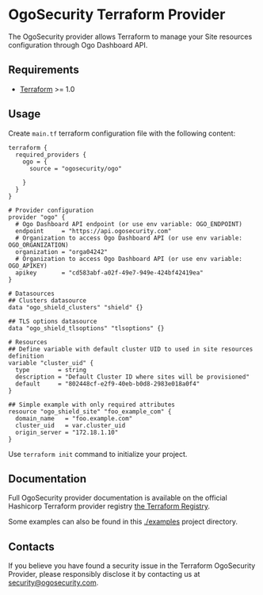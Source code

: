 # OgoSecurity Terraform Provider

The OgoSecurity provider allows Terraform to manage your Site resources configuration through Ogo Dashboard API.

## Requirements

- [Terraform](https://developer.hashicorp.com/terraform/downloads) >= 1.0

## Usage

Create `main.tf` terraform configuration file with the following content:

```hcl
terraform {
  required_providers {
    ogo = {
      source = "ogosecurity/ogo"

    }
  }
}

# Provider configuration
provider "ogo" {
  # Ogo Dashboard API endpoint (or use env variable: OGO_ENDPOINT)
  endpoint     = "https://api.ogosecurity.com"
  # Organization to access Ogo Dashboard API (or use env variable: OGO_ORGANIZATION)
  organization = "orga04242"
  # Organization to access Ogo Dashboard API (or use env variable: OGO_APIKEY)
  apikey       = "cd583abf-a02f-49e7-949e-424bf42419ea"
}

# Datasources
## Clusters datasource
data "ogo_shield_clusters" "shield" {}

## TLS options datasource
data "ogo_shield_tlsoptions" "tlsoptions" {}

# Resources
## Define variable with default cluster UID to used in site resources definition
variable "cluster_uid" {
  type        = string
  description = "Default Cluster ID where sites will be provisioned"
  default     = "802448cf-e2f9-40eb-b0d8-2983e018a0f4"
}

## Simple example with only required attributes
resource "ogo_shield_site" "foo_example_com" {
  domain_name   = "foo.example.com"
  cluster_uid   = var.cluster_uid
  origin_server = "172.18.1.10"
}
```

Use `terraform init` command to initialize your project.


## Documentation

Full OgoSecurity provider documentation is available on the official Hashicorp Terraform provider registry [the Terraform Registry](https://registry.terraform.io/providers/ogosecurity/ogo/latest/docs).

Some examples can also be found in this [./examples](./examples) project directory.


## Contacts

If you believe you have found a security issue in the Terraform OgoSecurity Provider, please responsibly disclose it by contacting us at security@ogosecurity.com.